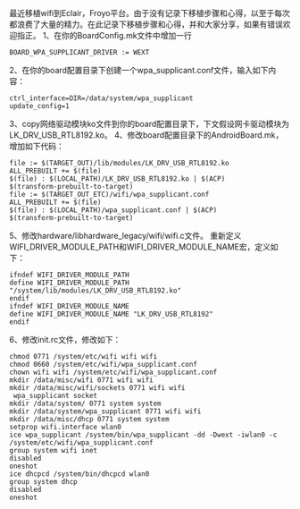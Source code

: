 最近移植wifi到Eclair，Froyo平台。由于没有记录下移植步骤和心得，以至于每次都浪费了大量的精力。在此记录下移植步骤和心得，并和大家分享，如果有错误欢迎指正。
1、在你的BoardConfig.mk文件中增加一行
```  
BOARD_WPA_SUPPLICANT_DRIVER := WEXT
```
2、在你的board配置目录下创建一个wpa_supplicant.conf文件，输入如下内容：
```  
ctrl_interface=DIR=/data/system/wpa_supplicant
update_config=1
```
3、copy网络驱动模块ko文件到你的board配置目录下，下文假设网卡驱动模块为LK_DRV_USB_RTL8192.ko。
4、修改board配置目录下的AndroidBoard.mk，增加如下代码：
```  
file := $(TARGET_OUT)/lib/modules/LK_DRV_USB_RTL8192.ko
ALL_PREBUILT += $(file)
$(file) : $(LOCAL_PATH)/LK_DRV_USB_RTL8192.ko | $(ACP)
$(transform-prebuilt-to-target)
file := $(TARGET_OUT_ETC)/wifi/wpa_supplicant.conf
ALL_PREBUILT += $(file)
$(file) : $(LOCAL_PATH)/wpa_supplicant.conf | $(ACP)
$(transform-prebuilt-to-target)
```
5、修改hardware/libhardware_legacy/wifi/wifi.c文件。
重新定义WIFI_DRIVER_MODULE_PATH和WIFI_DRIVER_MODULE_NAME宏，定义如下：
```  
ifndef WIFI_DRIVER_MODULE_PATH
define WIFI_DRIVER_MODULE_PATH "/system/lib/modules/LK_DRV_USB_RTL8192.ko"
endif
ifndef WIFI_DRIVER_MODULE_NAME
define WIFI_DRIVER_MODULE_NAME "LK_DRV_USB_RTL8192"
endif
```
6、修改init.rc文件，修改如下：
```  
chmod 0771 /system/etc/wifi wifi wifi
chmod 0660 /system/etc/wifi/wpa_supplicant.conf
chown wifi wifi /system/etc/wifi/wpa_supplicant.conf
mkdir /data/misc/wifi 0771 wifi wifi
mkdir /data/misc/wifi/sockets 0771 wifi wifi
 wpa_supplicant socket
mkdir /data/system/ 0771 system system
mkdir /data/system/wpa_supplicant 0771 wifi wifi
mkdir /data/misc/dhcp 0771 system system
setprop wifi.interface wlan0
ice wpa_supplicant /system/bin/wpa_supplicant -dd -Dwext -iwlan0 -c /system/etc/wifi/wpa_supplicant.conf
group system wifi inet
disabled
oneshot
ice dhcpcd /system/bin/dhcpcd wlan0
group system dhcp
disabled
oneshot
```